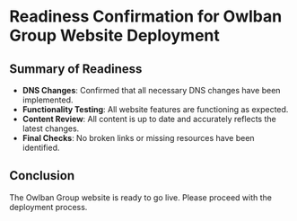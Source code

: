 # Readiness Confirmation for Owlban Group Website Deployment

## Summary of Readiness
- **DNS Changes**: Confirmed that all necessary DNS changes have been implemented.
- **Functionality Testing**: All website features are functioning as expected.
- **Content Review**: All content is up to date and accurately reflects the latest changes.
- **Final Checks**: No broken links or missing resources have been identified.

## Conclusion
The Owlban Group website is ready to go live. Please proceed with the deployment process.
